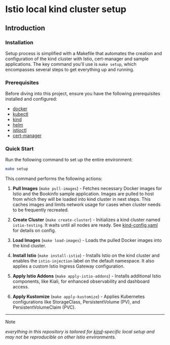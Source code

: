# Istio local kind cluster setup

## Introduction

### Installation

Setup process is simplified with a Makefile that automates the creation and configuration of the kind cluster with Istio, cert-manager and sample applications. The key command you'll use is `make setup`, which encompasses several steps to get everything up and running.

### Prerequisites
Before diving into this project, ensure you have the following prerequisites installed and configured:
- [docker](https://docs.docker.com/engine/install/)
- [kubectl](https://kubernetes.io/docs/tasks/tools/)
- [kind](https://kind.sigs.k8s.io/docs/user/quick-start/)
- [helm](https://helm.sh/docs/intro/install/)
- [istioctl](https://istio.io/latest/docs/setup/getting-started/#download)
- [cert-manager](https://cert-manager.io/docs/)


### Quick Start
Run the following command to set up the entire environment:

```bash
make setup
```

This command performs the following actions:

1. **Pull Images** (`make pull-images`) - Fetches necessary Docker images for Istio and the Bookinfo sample application. Images are pulled to host from which they will be loaded into kind cluster in next steps. This caches images and limits network usage for cases when cluster needs to be frequently recreated.   

2. **Create Cluster** (`make create-cluster`) -  Initializes a kind cluster named `istio-testing`. It waits until all nodes are ready.
See [kind-config.yaml](kind-cluster/kind-config.yaml) for details on config.

3. **Load Images** (`make load-images`) - Loads the pulled Docker images into the kind cluster.

4. **Install Istio** (`make install-istio`) - Installs Istio on the kind cluster and enables the `istio-injection` label on the default namespace. It also applies a custom Istio Ingress Gateway configuration.

5. **Apply Istio Addons** (`make apply-istio-addons`) - Installs additional Istio components, like Kiali, for enhanced observability and dashboard access.

6. **Apply Kustomize** (`make apply-kustomize`) - Applies Kubernetes configurations like StorageClass, PersistentVolume (PV), and PersistentVolumeClaim (PVC).

---

> [!NOTE]
>
> *everything in this repository is tailored for [kind](https://kind.sigs.k8s.io/)-specific local setup and may not be reproducible on other Istio environments.*


